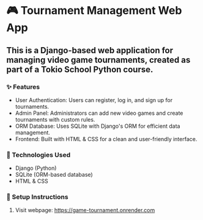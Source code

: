 # 🎮 Tournament Management Web App

## This is a Django-based web application for managing video game tournaments, created as part of a Tokio School Python course.

### ✨ Features

- User Authentication: Users can register, log in, and sign up for tournaments.
- Admin Panel: Administrators can add new video games and create tournaments with custom rules.
- ORM Database: Uses SQLite with Django's ORM for efficient data management.
- Frontend: Built with HTML & CSS for a clean and user-friendly interface.

### 🚀 Technologies Used

- Django (Python)
- SQLite (ORM-based database)
- HTML & CSS

### 📌 Setup Instructions

1. Visit webpage: https://game-tournament.onrender.com
